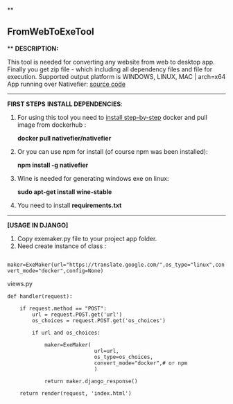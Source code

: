 

 **

## FromWebToExeTool

**
**DESCRIPTION:**

This tool is needed for converting any website from web to desktop app.
Finally you get zip file - which including all dependency files and file for execution.
Supported output platform is WINDOWS, LINUX, MAC  | arch=x64
App running over Nativefier: [source code](https://github.com/nativefier/nativefier)
____________________

**FIRST STEPS** **INSTALL DEPENDENCIES**:


1. For using this tool you need to [install step-by-step](https://www.digitalocean.com/community/tutorials/how-to-install-and-use-docker-on-ubuntu-20-04) docker and pull image from dockerhub :

    **docker pull nativefier/nativefier**

2.  Or you can use npm for install  (of course npm was been installed):

    **npm install -g nativefier**

3. Wine is needed for  generating windows exe on linux: 

    **sudo apt-get install wine-stable**

4.  You need to install **requirements.txt**

_____________________________________________

**[USAGE IN DJANGO]**

1. Copy exemaker.py file to your project app folder.
2. Need create instance of class :

`   
maker=ExeMaker(url="https://translate.google.com/",os_type="linux",convert_mode="docker",config=None)
`

views.py

    def handler(request):
	
	    if request.method == "POST":
			url = request.POST.get('url')
			os_choices = request.POST.get('os_choices')

			if url and os_choices:

				maker=ExeMaker(
                                url=url,
                                os_type=os_choices,
                                convert_mode="docker",# or npm
								)
				
				return maker.django_response()

        return render(request, 'index.html')

